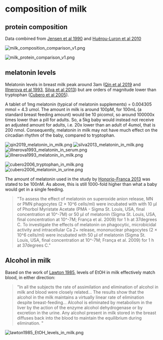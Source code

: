 # composition of milk #

## protein composition ##
Data combined from [Jensen et al 1990](https://pubmed.ncbi.nlm.nih.gov/2184172/) and [Huërou-Luron et al 2010](https://pubmed.ncbi.nlm.nih.gov/20450531/)

![milk_composition_comparison_v1.png](https://github.com/wrf/misc-analyses/blob/master/milk_composition/images/milk_composition_comparison_v1.png)

![milk_protein_comparison_v1.png](https://github.com/wrf/misc-analyses/blob/master/milk_composition/images/milk_protein_comparison_v1.png)

## melatonin levels ##
Melatonin levels in breast milk peak around 3am ([Qin et al 2019](https://pmc.ncbi.nlm.nih.gov/articles/PMC6884443/) and [Illnerova et al 1993](https://pubmed.ncbi.nlm.nih.gov/8370707/), [Silva et al 2013](https://thescipub.com/abstract/10.3844/ajisp.2013.68.74)) but are orders of magnitude lower than tryptophan ([Cubero et al 2005](https://pubmed.ncbi.nlm.nih.gov/16380706/)). 

A tablet of 1mg melatonin (typical of melatonin supplements) = 0.004305 mmol = 4.3 umol. The amount in milk is around 100pM, for 100mL (a standard breast feeding amount) would be 10 picomol, so around 100000x times lower than a pill for adults. So, a 5kg baby would instead not receive an adjusted amount for adults, i.e. 20x lower than an adult of 4umol, that is 200 nmol. Consequently, melatonin in milk may not have much effect on the circadian rhythm of the baby, compared to tryptophan.

![qin2019_melatonin_in_milk.png](https://github.com/wrf/misc-analyses/blob/master/milk_composition/images/qin2019_melatonin_in_milk.png) ![silva2013_melatonin_in_milk.png](https://github.com/wrf/misc-analyses/blob/master/milk_composition/images/silva2013_melatonin_in_milk.png) ![illnerova1993_melatonin_in_serum.png](https://github.com/wrf/misc-analyses/blob/master/milk_composition/images/illnerova1993_melatonin_in_serum.png) ![illnerova1993_melatonin_in_milk.png](https://github.com/wrf/misc-analyses/blob/master/milk_composition/images/illnerova1993_melatonin_in_milk.png)

![cubero2006_tryptophan_in_milk.png](https://github.com/wrf/misc-analyses/blob/master/milk_composition/images/cubero2006_tryptophan_in_milk.png) ![cubero2006_melatonin_in_urine.png](https://github.com/wrf/misc-analyses/blob/master/milk_composition/images/cubero2006_melatonin_in_urine.png)

The amount of melatonin used in the study by [Honorio-Franca 2013](https://jab.zsf.jcu.cz/pdfs/jab/2013/03/04.pdf) was stated to be 100nM. As above, this is still 1000-fold higher than what a baby would get in a single feeding.

> "To assess the effect of melatonin on superoxide anion release, MN or PMN phagocytes (2 × 10^6 cells/ml) were incubated with with 10 μl of Phorbol Myristate Acetate (PMA - Sigma St. Louis, USA, final concentration at 10^-7M) or 50 μl of melatonin (Sigma St. Louis, USA, final concentration at 10^-7M; França et al. 2009) for 1 h at 37degrees C. To investigate the effects of melatonin on phagocytic, microbicidal activity and intracellular Ca 2+ release, mononuclear phagocytes (2 × 10^6 cells/ml) were incubated with 50 μl of melatonin (Sigma St. Louis, USA, final concentration at 10^-7M; França et al. 2009) for 1 h at 37degrees C."

## Alcohol in milk ##
Based on the work of [Lawton 1985](https://pubmed.ncbi.nlm.nih.gov/3862407/), levels of EtOH in milk effectively match blood, in either direction:

> "In all the subjects the rate of assimilation and elimination of alcohol in milk and blood were closely related... The results show that the alcohol in the milk maintains a virtually linear rate of elimination despite breast-feeding... Alcohol is eliminated by metabolism in the liver by the action of the enzyme alcohol dehydrogenase or by excretion in the urine. Any alcohol present in milk stored in the breast diffuses back into the blood to maintain the equilibrium during elimination. "

![lawton1985_EtOH_levels_in_milk.png](https://github.com/wrf/misc-analyses/blob/master/milk_composition/images/lawton1985_EtOH_levels_in_milk.png)








